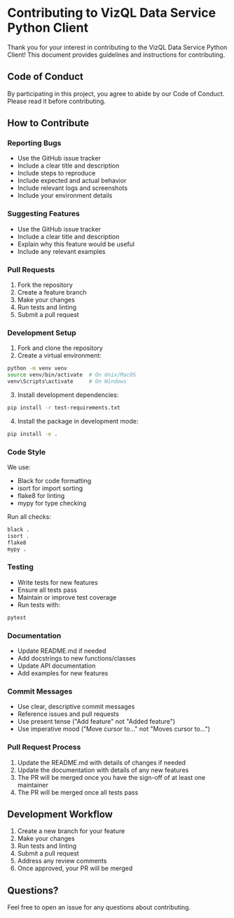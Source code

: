 # Contributing to VizQL Data Service Python Client

Thank you for your interest in contributing to the VizQL Data Service Python Client! This document provides guidelines and instructions for contributing.

## Code of Conduct

By participating in this project, you agree to abide by our Code of Conduct. Please read it before contributing.

## How to Contribute

### Reporting Bugs

- Use the GitHub issue tracker
- Include a clear title and description
- Include steps to reproduce
- Include expected and actual behavior
- Include relevant logs and screenshots
- Include your environment details

### Suggesting Features

- Use the GitHub issue tracker
- Include a clear title and description
- Explain why this feature would be useful
- Include any relevant examples

### Pull Requests

1. Fork the repository
2. Create a feature branch
3. Make your changes
4. Run tests and linting
5. Submit a pull request

### Development Setup

1. Fork and clone the repository
2. Create a virtual environment:
```bash
python -m venv venv
source venv/bin/activate  # On Unix/MacOS
venv\Scripts\activate     # On Windows
```

3. Install development dependencies:
```bash
pip install -r test-requirements.txt
```

4. Install the package in development mode:
```bash
pip install -e .
```

### Code Style

We use:
- Black for code formatting
- isort for import sorting
- flake8 for linting
- mypy for type checking

Run all checks:
```bash
black .
isort .
flake8
mypy .
```

### Testing

- Write tests for new features
- Ensure all tests pass
- Maintain or improve test coverage
- Run tests with:
```bash
pytest
```

### Documentation

- Update README.md if needed
- Add docstrings to new functions/classes
- Update API documentation
- Add examples for new features

### Commit Messages

- Use clear, descriptive commit messages
- Reference issues and pull requests
- Use present tense ("Add feature" not "Added feature")
- Use imperative mood ("Move cursor to..." not "Moves cursor to...")

### Pull Request Process

1. Update the README.md with details of changes if needed
2. Update the documentation with details of any new features
3. The PR will be merged once you have the sign-off of at least one maintainer
4. The PR will be merged once all tests pass

## Development Workflow

1. Create a new branch for your feature
2. Make your changes
3. Run tests and linting
4. Submit a pull request
5. Address any review comments
6. Once approved, your PR will be merged

## Questions?

Feel free to open an issue for any questions about contributing. 